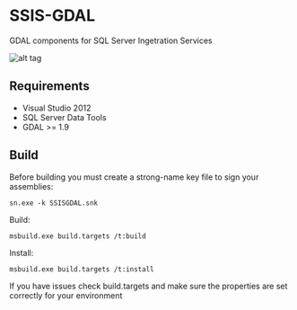 SSIS-GDAL
=========

GDAL components for SQL Server Ingetration Services

![alt tag](http://download-codeplex.sec.s-msft.com/Download?ProjectName=GDALSSIS&DownloadId=602441)


Requirements
------------

* Visual Studio 2012
* SQL Server Data Tools
* GDAL >= 1.9


Build
-----

Before building you must create a strong-name key file to sign your assemblies:

	sn.exe -k SSISGDAL.snk
    
Build:

    msbuild.exe build.targets /t:build
    
Install:

    msbuild.exe build.targets /t:install
    
If you have issues check build.targets and make sure the properties are set correctly for your environment  
